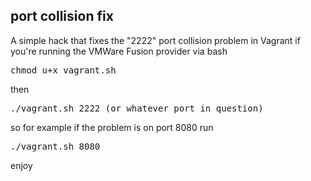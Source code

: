 ## port collision fix 
A simple hack that fixes the "2222" port collision problem in Vagrant if you're running the VMWare Fusion provider via bash

<pre>chmod u+x vagrant.sh</pre>

then 

<pre>./vagrant.sh 2222 (or whatever port in question)</pre> 

so for example if the problem is on port 8080 run 

<pre>./vagrant.sh 8080</pre> 

enjoy 
